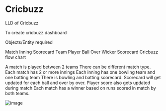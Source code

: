 # Cricbuzz
LLD of Cricbuzz

To create cricbuzz dashboard

Objects/Entity required

Match
Inning
Scorecard
Team
Player
Ball
Over
Wicker
Scorecard
Cricbuzz flow chart

A match is played between 2 teams
There can be different match type.
Each match has 2 or more innings
Each inning has one bowling team and one batting team
There is bowling and batting scorecard.
Scorecard will get updated for each ball and over by over.
Player score also gets updated during match
Each match has a winner based on runs scored in match by both teams.

![image](https://github.com/user-attachments/assets/ccbe2959-f4be-4ce5-86f3-569a23bd59b5)
